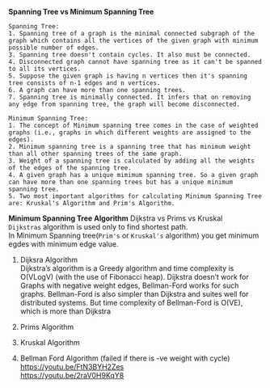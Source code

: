 **Spanning Tree vs Minimum Spanning Tree**  
```
Spanning Tree:  
1. Spanning tree of a graph is the minimal connected subgraph of the graph which contains all the vertices of the given graph with minimum possible number of edges.  
3. Spanning tree doesn't contain cycles. It also must be connected.  
4. Disconnected graph cannot have spanning tree as it can't be spanned to all its vertices.  
5. Suppose the given graph is having n vertices then it's spanning tree consists of n-1 edges and n vertices.  
6. A graph can have more than one spanning trees.  
7. Spanning tree is minimally connected. It infers that on removing any edge from spanning tree, the graph will become disconnected.  
```
```
Minimum Spanning Tree:  
1. The concept of Minimum spanning tree comes in the case of weighted graphs (i.e., graphs in which different weights are assigned to the edges).  
2. Minimum spanning tree is a spanning tree that has minimum weight than all other spanning trees of the same graph.  
3. Weight of a spanning tree is calculated by adding all the weights of the edges of the spanning tree.  
4. A given graph has a unique mimimum spanning tree. So a given graph can have more than one spanning trees but has a unique minimum spanning tree.  
5. Two most important algorithms for calculating Minimum Spanning Tree are: Kruskal's Algorithm and Prim's Algorithm.  
```


**Minimum Spanning Tree Algorithm**
Dijkstra vs Prims vs Kruskal  
`Dijkstras` algorithm is used only to find shortest path.  
In Minimum Spanning tree(`Prim's` or `Kruskal's` algorithm) you get minimum egdes with minimum edge value.  


1. Dijksra Algorithm  
Dijkstra’s algorithm is a Greedy algorithm and time complexity is O(VLogV) (with the use of Fibonacci heap). Dijkstra doesn’t work for Graphs with negative weight edges, Bellman-Ford works for such graphs. Bellman-Ford is also simpler than Dijkstra and suites well for distributed systems. But time complexity of Bellman-Ford is O(VE), which is more than Dijkstra  



2. Prims Algorithm 
3. Kruskal Algorithm 


4. Bellman Ford Algorithm (failed if there is -ve weight with cycle)  
https://youtu.be/FtN3BYH2Zes  
https://youtu.be/2raV0H9KqY8

